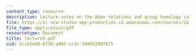 ```yaml
---
content_type: resource
description: Lecture notes on the Adem relations and group homology calculations.
file: https://ol-ocw-studio-app-production.s3.amazonaws.com/courses/18-917-topics-in-algebraic-topology-the-sullivan-conjecture-fall-2007/2c1e5e606f38a085cc3c340d5290f675_lecture5.pdf
file_type: application/pdf
resourcetype: Document
title: lecture5.pdf
uid: 2c1e5e60-6f38-a085-cc3c-340d5290f675
---
```

